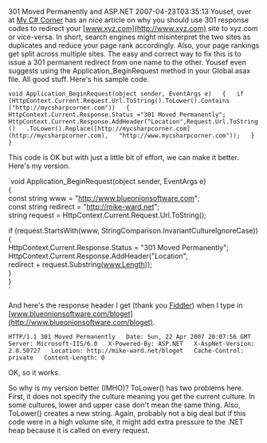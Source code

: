 301 Moved Permanently and ASP.NET
2007-04-23T03:35:13
Yousef, over at [My C# Corner](http://www.mycsharpcorner.com/) has an nice article on why you should use 301 response codes to redirect your [www.xyz.com](http://www.xyz.com) site to xyz.com or vice-versa. In short, search engines might misinterpret the two sites as duplicates and reduce your page rank accordingly. Also, your page rankings get split across multiple sites. The easy and correct way to fix this is to issue a 301 permanent redirect from one name to the other. Yousef even suggests using the Application_BeginRequest method in your Global.asax file. All good stuff. Here's his sample code.

`void Application_BeginRequest(object sender, EventArgs e)  
{  
if (HttpContext.Current.Request.Url.ToString().ToLower().Contains  
("http://mycsharpcorner.com"))  
{  
HttpContext.Current.Response.Status ="301 Moved Permanently";  
HttpContext.Current.Response.AddHeader("Location",Request.Url.ToString()  
.ToLower().Replace([http://mycsharpcorner.com](http://mycsharpcorner.com),  
"http://www.mycsharpcorner.com"));  
}  
}`

This code is OK but with just a little bit of effort, we can make it better. Here's my version.

`void Application_BeginRequest(object sender, EventArgs e)  
{  
const string www = "http://www.blueonionsoftware.com";  
const string redirect = "http://mike-ward.net";  
string request = HttpContext.Current.Request.Url.ToString();  
  
if (request.StartsWith(www, StringComparison.InvariantCultureIgnoreCase))  
{  
HttpContext.Current.Response.Status = "301 Moved Permanently";  
HttpContext.Current.Response.AddHeader("Location",  
redirect + request.Substring(www.Length));  
}  
}  
`

And here's the response header I get (thank you [Fiddler](http://www.fiddlertool.com/fiddler/)) when I type in [www.blueonionsoftware.com/bloget](http://www.blueonionsoftware.com/bloget).

`HTTP/1.1 301 Moved Permanently  
Date: Sun, 22 Apr 2007 20:07:56 GMT  
Server: Microsoft-IIS/6.0  
X-Powered-By: ASP.NET  
X-AspNet-Version: 2.0.50727  
Location: http://mike-ward.net/bloget  
Cache-Control: private  
Content-Length: 0  
`

OK, so it works.

So why is my version better (IMHO)? ToLower() has two problems here. First, it does not specify the culture meaning you get the current culture. In some cultures, lower and upper case don't mean the same thing. Also, ToLower() creates a new string. Again, probably not a big deal but if this code were in a high volume site, it might add extra pressure to the .NET heap because it is called on every request.
